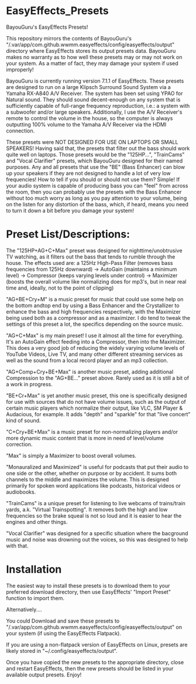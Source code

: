 # EasyEffects_Presets
BayouGuru's EasyEffects Presets!

This repository mirrors the contents of BayouGuru's 
"/.var/app/com.github.wwmm.easyeffects/config/easyeffects/output" directory 
where EasyEffects stores its output presets data. BayouGuru makes no warranty
as to how well these presets may or may not work on your system.  As a matter
of fact, they may damage your system if used improperly!

BayouGuru is currently running version 7.1.1 of EasyEffects.  These presets
are designed to run on a large Klipsch Surround Sound System via a Yamaha
RX-A840 A/V Receiver.  The system has been set using YPAO for Natural sound.
They should sound decent-enough on any system that is sufficiently capable
of full-range frequency reproduction, i.e.:  a system with a subwoofer and/or
large speakers.  Additionally, I use the A/V Receiver's remote to control the
volume in the house, so the computer is always outputting 100% volume to the
Yamaha A/V Receiver via the HDMI connection.

These presets were NOT DESIGNED FOR USE ON LAPTOPS OR SMALL
SPEAKERS!  Having said that, the presets that filter out the bass should work
quite well on laptops.  Those presets would be the "125HP...", "TrainCams" 
and "Vocal Clarifier" presets, which BayouGuru designed for their named 
purposes. Any and all presets that use the "BE" (Bass Enhancer) can blow up 
your speakers if they are not designed to handle a lot of very low 
frequencies! How to tell if you should or should not use them? Simple! If
your audio system is capable of producing bass you can "feel" from across the
room, then you can probably use the presets with the Bass Enhancer without
too much worry as long as you pay attention to your volume, being on the
listen for any distortion of the bass, which, if heard, means you need to 
turn it down a bit before you damage your system!

# Preset List/Descriptions:

The "125HP+AG+C+Max" preset was designed for nighttime/unobtrusive TV watching,
as it filters out the bass that tends to rumble through the house.  The effects 
used are:  a 125Hz High-Pass Filter (removes bass frequencies from 125Hz downward)
-> AutoGain (maintains a minimum level) -> Compressor (keeps varying levels under 
control) -> Maximizer (boosts the overall volume like normalizing does for mp3's, 
but in near real time and, ideally, not to the point of clipping)

"AG+BE+Cry+M" is a music preset for music that could use some help on the bottom 
andtop end by using a Bass Enhancer and the Crystallizer to enhance the bass and 
high frequencies respectively, with the Maximizer being used both as a compressor 
and as a maximizer.  I do tend to tweak the settings of this preset a lot, the
specifics depending on the source music.

"AG+C+Max" is my main preset!  I use it almost all the time for everything.  It's 
an AutoGain effect feeding into a Compressor, then into the Maximizer.  This does 
a very good job of reducing the widely varying volume levels of YouTube Videos, 
Live TV, and many other different streaming services as well as the sound from a 
local record player and an mp3 collection.  

"AG+Comp+Cry+BE+Max" is another music preset, adding additional Compression to the
"AG+BE..." preset above.  Rarely used as it is still a bit of a work in progress.

"BE+Cr+Max" is yet another music preset, this one is specifically designed for use
with sources that do not have volume issues, such as the output of certain music 
players which normalize their output, like VLC, SM Player & Audacious, for example.
It adds "depth" and "sparkle" for that "live concert" kind of sound.

"C+Cry+BE+Max" is a music preset for non-normalizing players and/or more dynamic 
music content that is more in need of level/volume correction.

"Max" is simply a Maximizer to boost overall volumes.

"Monauralized and Maximized" is useful for podcasts that put their audio to one 
side or the other, whether on purpose or by accident.  It sums both channels to the
middle and maximizes the volume.  This is designed primarily for spoken word 
applications like podcasts, historical videos or audiobooks.

"TrainCams" is a unique preset for listening to live webcams of trains/train yards,
a.k. "Virtual Trainspotting". It removes both the high and low frequencies so the 
brake squeal is not so loud and it is easier to hear the engines and other things.

"Vocal Clarifier" was designed for a specific situation where the bacground music 
and noise was drowning out the voices, so this was designed to help with that.

# Installation

The easiest way to install these presets is to download them to your preferred
download directory, then use EasyEffects' "Import Preset" function to import them.

Alternatively....

You could Download and save these presets to  "/.var/app/com.github.wwmm.easyeffects/config/easyeffects/output" on your 
system (if using the EasyEffects Flatpack). 

If you are using a non-flatpack version of EasyEffects on Linux, presets are likely
stored in "~/.config/easyeffects/output".  

Once you have copied the new presets to the appropriate directory, close and restart
EasyEffects, then the new presets should be listed in your available output presets.
Enjoy!
